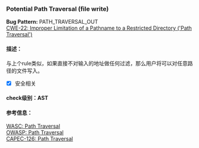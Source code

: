 ### Potential Path Traversal (file write)
**Bug Pattern:** PATH_TRAVERSAL_OUT  
[CWE-22: Improper Limitation of a Pathname to a Restricted Directory ('Path Traversal')](http://capec.mitre.org/data/definitions/126.html)
#### 描述：
与上个rule类似，如果直接不对输入的地址做任何过滤，那么用户将可以对任意路径的文件写入。  
- [x] 安全相关  
#### check级别：AST
#### 参考信息：
[WASC: Path Traversal](http://projects.webappsec.org/w/page/13246952/Path%20Traversal)  
[OWASP: Path Traversal](https://www.owasp.org/index.php/Path_Traversal)  
[CAPEC-126: Path Traversal](http://capec.mitre.org/data/definitions/126.html)  
